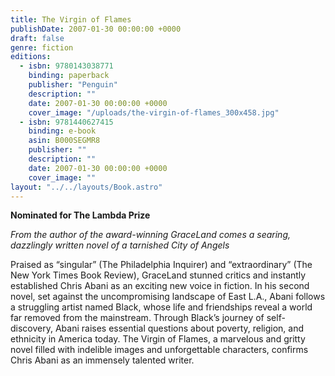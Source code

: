 ```yaml
---
title: The Virgin of Flames
publishDate: 2007-01-30 00:00:00 +0000
draft: false
genre: fiction
editions:
  - isbn: 9780143038771
    binding: paperback
    publisher: "Penguin"
    description: ""
    date: 2007-01-30 00:00:00 +0000
    cover_image: "/uploads/the-virgin-of-flames_300x458.jpg"
  - isbn: 9781440627415
    binding: e-book
    asin: B000SEGMR8
    publisher: ""
    description: ""
    date: 2007-01-30 00:00:00 +0000
    cover_image: ""
layout: "../../layouts/Book.astro"
---
```


**Nominated for The Lambda Prize**

_From the author of the award-winning GraceLand comes a searing, dazzlingly written novel of a tarnished City of Angels_

Praised as “singular” (The Philadelphia Inquirer) and “extraordinary” (The New York Times Book Review), GraceLand stunned critics and instantly established Chris Abani as an exciting new voice in fiction. In his second novel, set against the uncompromising landscape of East L.A., Abani follows a struggling artist named Black, whose life and friendships reveal a world far removed from the mainstream. Through Black’s journey of self- discovery, Abani raises essential questions about poverty, religion, and ethnicity in America today. The Virgin of Flames, a marvelous and gritty novel filled with indelible images and unforgettable characters, confirms Chris Abani as an immensely talented writer.
